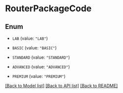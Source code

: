 # RouterPackageCode

## Enum


* `LAB` (value: `"LAB"`)

* `BASIC` (value: `"BASIC"`)

* `STANDARD` (value: `"STANDARD"`)

* `ADVANCED` (value: `"ADVANCED"`)

* `PREMIUM` (value: `"PREMIUM"`)


[[Back to Model list]](../README.md#documentation-for-models) [[Back to API list]](../README.md#documentation-for-api-endpoints) [[Back to README]](../README.md)


